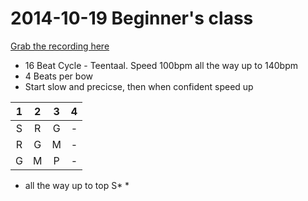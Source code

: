 # 2014-10-19 Beginner's class

[Grab the recording here](https://www.dropbox.com/s/qtt4e4hewg0xpud/2014-10-19-basic-alankaar_srg-_teentaal.MP3?dl=0)

- 16 Beat Cycle - Teentaal.  Speed 100bpm all the way up to 140bpm
- 4 Beats per bow
- Start slow and precicse, then when confident speed up

1 | 2 | 3 | 4
:-: | :-: | :-: | :-:
S | R | G | -
R | G | M | -
G | M | P | -

* all the way up to top S\* *
